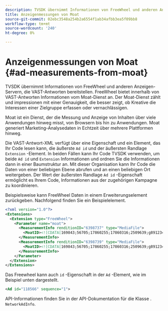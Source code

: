 ```yaml
---
description: TVSDK übernimmt Informationen von FreeWheel und anderen Anzeigen-Servern, die VAST-Antworten bereitstellen. FreeWheel bietet innerhalb von VAST-Antworten Informationen vom Moat-Dienst an. Der Moat-Dienst zählt und impressionen mit einer Genauigkeit, die besser zeigt, ob Kreative die Interessen einer Zielgruppe erfassen oder vernachlässigen.
title: Anzeigenmessungen von Moat
source-git-commit: 02ebc3548a254b2a6554f1ab34afbb3ea5f09bb8
workflow-type: tm+mt
source-wordcount: '240'
ht-degree: 0%

---
```


# Anzeigenmessungen von Moat {#ad-measurements-from-moat}

TVSDK übernimmt Informationen von FreeWheel und anderen Anzeigen-Servern, die VAST-Antworten bereitstellen. FreeWheel bietet innerhalb von VAST-Antworten Informationen vom Moat-Dienst an. Der Moat-Dienst zählt und impressionen mit einer Genauigkeit, die besser zeigt, ob Kreative die Interessen einer Zielgruppe erfassen oder vernachlässigen.

Moat ist ein Dienst, der die Messung und Anzeige von Inhalten über viele Anwendungen hinweg misst, von Browsern bis hin zu Anwendungen. Moat generiert Marketing-Analysedaten in Echtzeit über mehrere Plattformen hinweg.

Die VAST-Antwort-XML verfügt über eine Eigenschaft und ein Element, das Ihr Code lesen kann, die äußerste `Ad id` und der äußersten Randlage `Extension` -Element. In beiden Fällen kann Ihr Code TVSDK verwenden, um beide `Ad id` und `Extension` Informationen und ordnen Sie die Informationen dann in einer Baumstruktur an. Mit dieser Organisation kann Ihr Code die Daten von einer beliebigen Ebene abrufen und an einen beliebigen Ort weitergeben. Der Wert der äußersten Randlage `Ad id` -Eigenschaft ermöglicht es Ihrem Code, Informationen aus der zugehörigen Kampagne zu koordinieren.

Beispielsweise kann FreeWheel Daten in einem Erweiterungselement zurückgeben. Nachfolgend finden Sie ein Beispielelement.

```xml
<?xml version="1.0"?> 
<Extensions> 
  <Extension type="FreeWheel"> 
    <Parameter name="moat"> 
      <MeasurementInfo renditionID="6398737" type="MediaFile"> 
        <MoatID><![CDATA[169843;56705;17860255;17860316;2509639;g8912342;103311138;g436558;530633]]></MoatID> 
      </MeasurementInfo> 
      <MeasurementInfo renditionID="6398739" type="MediaFile"> 
        <MoatID><![CDATA[169843;56705;17860255;17860316;2509639;g8912342;103311138;g436558;530633]]></MoatID> 
      </MeasurementInfo> 
    </Parameter> 
  </Extension> 
</Extensions> 
```

Das Freewheel kann auch `id` -Eigenschaft in der `Ad` -Element, wie im Beispiel unten dargestellt.

```xml
<Ad id="118566" sequence="1">
```

API-Informationen finden Sie in der API-Dokumentation für die Klasse . `NetworkAdInfo`.
